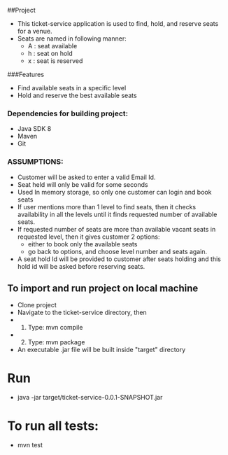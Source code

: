 
##Project 
* This ticket-service application is used to find, hold, and reserve seats for a venue.
* Seats are named in following manner:
   * A : seat available
   * h : seat on hold
   * x : seat is reserved

###Features
* Find available seats in a specific level 
* Hold and reserve the best available seats 


### Dependencies for building project: 
* Java SDK 8
* Maven
* Git


### ASSUMPTIONS:
* Customer will be asked to enter a valid Email Id.
* Seat held will only be valid for some seconds
* Used In memory storage, so only one customer can login and book seats 	
* If user mentions more than 1 level to find seats, then it checks availability in all the levels until it finds requested number of available seats.
* If requested number of seats are more than available vacant seats in requested level, then it gives customer 2 options:
	* either to book only the available seats	
	* go back to options, and choose level number and seats again.
* A seat hold Id will be provided to customer after seats holding and this hold id will be  asked before reserving seats.


## To import and run project on local machine 
* Clone project
* Navigate to the ticket-service directory, then
*  1. Type: mvn compile
*  2. Type: mvn package
* An executable .jar file will be built inside "target" directory


# Run
* java -jar target/ticket-service-0.0.1-SNAPSHOT.jar


# To run all tests:
*  mvn test

